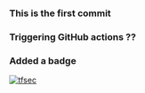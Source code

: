 ### This is the first commit

### Triggering GitHub actions ??
### Added a badge
[![tfsec](https://github.com/igeiman13/week10/actions/workflows/tfsec.yml/badge.svg)](https://github.com/igeiman13/week10/actions/workflows/tfsec.yml)

